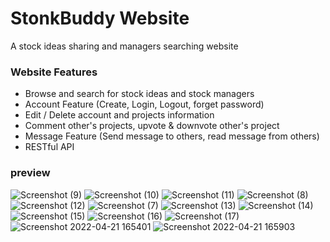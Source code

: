 # StonkBuddy Website
A stock ideas sharing and managers searching website

### Website Features
- Browse and search for stock ideas and stock managers
- Account Feature (Create, Login, Logout, forget password)
- Edit / Delete account and projects information
- Comment other's projects, upvote & downvote other's project
- Message Feature (Send message to others, read message from others)
- RESTful API

### preview
![Screenshot (9)](https://user-images.githubusercontent.com/103970218/166477836-523f983a-4c3b-4212-878e-2f866a014f59.png)
![Screenshot (10)](https://user-images.githubusercontent.com/103970218/166477861-ebdd846d-087c-480c-977f-ba9166edc2f3.png)
![Screenshot (11)](https://user-images.githubusercontent.com/103970218/166477887-f3169441-adae-43ad-b302-66a190f0f35a.png)
![Screenshot (8)](https://user-images.githubusercontent.com/103970218/166478034-b15ce2f0-1cd1-4d6a-863c-dd33b97a8ca1.png)
![Screenshot (12)](https://user-images.githubusercontent.com/103970218/166477897-cf646af9-a3f2-436f-acc3-51538a034b8c.png)
![Screenshot (7)](https://user-images.githubusercontent.com/103970218/166477918-f762b47e-1722-4c10-ae85-6a26dd456779.png)
![Screenshot (13)](https://user-images.githubusercontent.com/103970218/166478291-88a40ac7-371f-48c1-a6f8-a3a404dd143a.png)
![Screenshot (14)](https://user-images.githubusercontent.com/103970218/166478332-f41196e3-8a0f-4c28-81ee-1818d8ae763b.png)
![Screenshot (15)](https://user-images.githubusercontent.com/103970218/166478384-11f9dfe9-4847-4352-a441-c89e70c357f7.png)
![Screenshot (16)](https://user-images.githubusercontent.com/103970218/166478402-fd741de7-5619-489c-be99-f995bef50016.png)
![Screenshot (17)](https://user-images.githubusercontent.com/103970218/166478445-5082ea72-cbab-46fa-a1ca-d80b2bdae4ca.png)
![Screenshot 2022-04-21 165401](https://user-images.githubusercontent.com/103970218/166478726-7a2c2c76-26b8-451f-975e-ddc1f3675607.png)
![Screenshot 2022-04-21 165903](https://user-images.githubusercontent.com/103970218/166478748-7dcd5114-ff92-4f48-80df-85982897a6a3.png)
